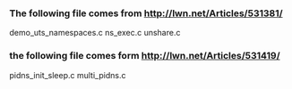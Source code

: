 ### The following file comes from http://lwn.net/Articles/531381/

  demo_uts_namespaces.c
  ns_exec.c
  unshare.c

### the following file comes form http://lwn.net/Articles/531419/

  pidns_init_sleep.c
  multi_pidns.c


